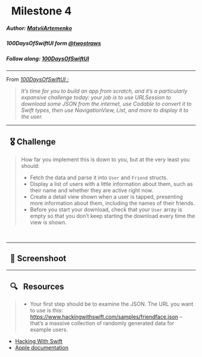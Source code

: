 
# &nbsp; Milestone 4

##### Author: *[MatviiArtemenko](https://github.com/100DaysOfSwiftUI-MatviiArtemenko)*

##### 100DaysOfSwiftUI form *[@twostraws](https://twitter.com/twostraws "twostraws twitter page")*

##### Follow along: *[100DaysOfSwiftUI](https://www.hackingwithswift.com/100/swiftui "Hacking with Swift")*

---
From *[100DaysOfSwiftUI :](https://www.hackingwithswift.com/100/swiftui "Hacking with Swift")*
> *It’s time for you to build an app from scratch, and it’s a particularly expansive challenge today: your job is to use URLSession to download some JSON from the internet, use Codable to convert it to Swift types, then use NavigationView, List, and more to display it to the user.</br>*


---
## &nbsp; 🎖 Challenge
> How far you implement this is down to you, but at the very least you should:
> + Fetch the data and parse it into `User` and `Friend` structs.
> + Display a list of users with a little information about them, such as their name and whether they are active right now.
> + Create a detail view shown when a user is tapped, presenting more information about them, including the names of their friends.
> + Before you start your download, check that your `User` array is empty so that you don’t keep starting the download every time the view is shown.
<br>

---
## &nbsp; 📲 Screenshoot

<!-- add screenshots here!!! -->
---
##  &nbsp; 🔍 &nbsp; Resources 

> * Your first step should be to examine the JSON. The URL you want to use is this: https://www.hackingwithswift.com/samples/friendface.json – that’s a massive collection of randomly generated data for example users.
* [Hacking With Swift](https://www.hackingwithswift.com/books/ios-swiftui)
* [Apple documentation](https://developer.apple.com/documentation/SwiftUI)
